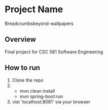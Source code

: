 # Project Name
Breadcrumbsbeyond-wallpapers

## Overview
Final project for CSC 581 Software Engineering

## How to run
1. Clone the repo
2. - mvn clean install
   - mvn spring-boot:run
3. vist 'localhost:8081' via your browser

